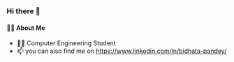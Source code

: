 ### Hi there 👋

#### 👩‍🎓 About Me

- 👩‍💻 Computer Engineering Student
- 📫 you can also find me on https://www.linkedin.com/in/bidhata-pandey/

